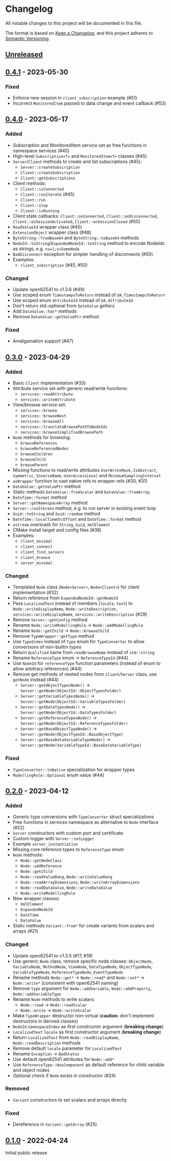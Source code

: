 # Changelog

All notable changes to this project will be documented in this file.

The format is based on [Keep a Changelog](https://keepachangelog.com/en/1.0.0/),
and this project adheres to [Semantic Versioning](https://semver.org/spec/v2.0.0.html).

## [Unreleased]

## [0.4.1] - 2023-05-30

### Fixed

- Enforce new session in `client_subscription` example (#51)
- Incorrect `MonitoredItem` passed to data change and event callback (#53)

## [0.4.0] - 2023-05-17

### Added

- Subscription and MonitoredItem service set as free functions in namespace services (#45)
- High-level `Subscription<T>` and `MonitoredItem<T>` classes (#45)
- `Server`/`Client` methods to create and list subscriptions (#45):
  - `Server::createSubscription`
  - `Client::createSubscription`
  - `Client::getSubscriptions`
- Client methods:
  - `Client::isConnected`
  - `Client::runIterate` (#45)
  - `Client::run`
  - `Client::stop`
  - `Client::isRunning`
- Client state callbacks: `Client::onConnected`, `Client::onDisconnected`, `Client::onSessionActivated`, `Client::onSessionClosed` (#50)
- `ReadValueId` wrapper class (#45)
- `ExtensionObject` wrapper class (#48)
- `ByteString::fromBase64` and `ByteString::toBase64` methods
- `NodeId::toString`/`ExpandedNodeId::toString` method to encode NodeIds as strings, e.g. `ns=1;s=SomeNode`
- `BadDisconnect` exception for simpler handling of disconnects (#50)
- Examples:
  - `client_subscription` (#45, #50)

### Changed

- Update open62541 to v1.3.6 (#49)
- Use scoped enum `TimestampsToReturn` instead of `UA_TimestampsToReturn`
- Use scoped enum `AttributeId` instead of `UA_AttributeId`
- Don't return std::optional from `DataValue` getters
- Add `DataValue::has*` methods
- Remove `DataValue::getValuePtr` method

### Fixed

- Amalgamation support (#47)

## [0.3.0] - 2023-04-29

### Added

- Basic `Client` implementation (#33)
- Attribute service set with generic read/write functions:
  - `services::readAttribute`
  - `services::writeAttribute`
- View/browse service set:
  - `services::browse`
  - `services::browseNext`
  - `services::browseAll`
  - `services::translateBrowsePathToNodeIds`
  - `services::browseSimplifiedBrowsePath`
- `Node` methods for browsing:
  - `browseReferences`
  - `browseReferencedNodes`
  - `browseChildren`
  - `browseChild`
  - `browseParent`
- Missing functions to read/write attributes `UserWriteMask`, `IsAbstract`, `Symmetric`, `InverseName`, `UserAccessLevel` and `MinimumSamplingInterval`
- `asWrapper` function to cast native refs to wrapper refs (#30, #31)
- `DataValue::getValuePtr` method
- Static methods `DataValue::fromScalar` and `DataValue::fromArray`
- `DateTime::format` method
- `Server::getNamespaceArray` method
- `Server::runIterate` method, e.g. to run server in existing event loop
- `Guid::toString` and `Guid::random` method
- `DateTime::localTimeUtcOffset` and `DateTime::format` method
- `ostream` overloads for `String`, `Guid`, `XmlElement`
- CMake install target and config files (#38)
- Examples:
  - `client_minimal`
  - `client_connect`
  - `client_find_servers`
  - `client_browse`
  - `server_minimal`

### Changed

- Templated `Node` class (`Node<Server>`, `Node<Client>`) for client implementation (#32)
- Return reference from `ExpandedNodeId::getNodeId`
- Pass `LocalizedText` instead of members (`locale`, `text`) to `Node::writeDisplayName`, `Node::writeDescription`, `services::writeDisplayName`, `services::writeDescription` (#29)
- Remove `Server::getConfig` method
- Rename `Node::writeModellingRule` -> `Node::addModellingRule`
- Rename `Node::getChild` -> `Node::browseChild`
- Remove `TypeWrapper::getType` method
- Use `TypeIndex` instead of `Type` enum for `TypeConverter` to allow conversions of non-builtin types
- Return `Qualified` name from `readBrowseName` instead of `std::string`
- Rename `ReferenceType` enum -> `ReferenceTypeId` (#44)
- Use `NodeId` for `referenceType` function parameters (instead of enum to allow arbitrary references) (#44)
- Remove get methods of nested nodes from `Client`/`Server` class, use `getNode` instead (#44)
  - `Server::getObjectTypesNode()` -> `Server::getNode(ObjectId::ObjectTypesFolder)`
  - `Server::getVariableTypesNode()` -> `Server::getNode(ObjectId::VariableTypesFolder)`
  - `Server::getDataTypesNode()` -> `Server::getNode(ObjectId::DataTypesFolder)`
  - `Server::getReferenceTypesNode()` -> `Server::getNode(ObjectId::ReferenceTypesFolder)`
  - `Server::getBaseObjectTypeNode()` -> `Server::getNode(ObjectTypeId::BaseObjectType)`
  - `Server::getBaseDataVariableTypeNode()` -> `Server::getNode(VariableTypeId::BaseDataVariableType)`

### Fixed

- `TypeConverter::toNative` specialization for wrapper types
- `ModellingRule::Optional` enum value (#44)

## [0.2.0] - 2023-04-12

### Added

- Generic type conversions with `TypeConverter` struct specializations
- Free functions in services namespace as alternative to `Node` interface (#22)
- `Server` constructors with custom port and certificate
- Custom logger with `Server::setLogger`
- Example `server_instantiation`
- Missing core reference types to `ReferenceType` enum
- `Node` methods:
  - `Node::getNodeClass`
  - `Node::addReference`
  - `Node::getChild`
  - `Node::readValueRang`, `Node::writeValueRang`
  - `Node::readArrayDimensions`, `Node::writeArrayDimensions`
  - `Node::readDataValue`, `Node::writeDataValue`
  - `Node::writeModellingRule`
- New wrapper classes:
  - `XmlElement`
  - `ExpandedNodeId`
  - `DateTime`
  - `DataValue`
- Static methods `Variant::from*` for create variants from scalars and arrays (#21)

### Changed

- Update open62541 to v1.3.5 (#17, #19)
- Use generic `Node` class, remove specific node classes:
  `ObjectNode`, `VariableNode`, `MethodNode`, `ViewNode`, `DataTypeNode`, `ObjectTypeNode`, `VariableTypeNode`, `ReferenceTypeNode`, `EventTypeNode`
- Rename methods `Node::get*` -> `Node::read*` and `Node::set*` -> `Node::write*` (consistent with open62541 naming)
- Remove `type` argument for `Node::addVariable`, `Node::addProperty`, `Node::addVariableType`
- Rename `Node` methods to write scalars:
  - `Node::read` -> `Node::readScalar`
  - `Node::write` -> `Node::writeScalar`
- Make `TypeWrapper` destructor non-virtual (**caution**: don't implement destructors in derived classes)
- `NodeId` `namespaceIndex` as first constructor argument (**breaking change**)
- `LocalizedText` `locale` as first constructor argument (**breaking change**)
- Return `LocalizedText` from `Node::readDisplayName`, `Node::readDescription` methods
- Remove default `locale` parameter for `LocalizedText`
- Rename `Exception` -> `BadStatus`
- Use default open62541 attributes for `Node::add*`
- Use `ReferenceType::HasComponent` as default reference for child variable and object nodes
- Optional check if `Node` exists in constructor (#24)

### Removed

- `Variant` constructors to set scalars and arrays directly

### Fixed

- Dereference in `Variant::getArray` (#25)

## [0.1.0] - 2022-04-24

Initial public release

[unreleased]: https://github.com/open62541pp/open62541pp/compare/v0.4.1...HEAD
[0.4.1]: https://github.com/open62541pp/open62541pp/releases/tag/v0.4.1
[0.4.0]: https://github.com/open62541pp/open62541pp/releases/tag/v0.4.0
[0.3.0]: https://github.com/open62541pp/open62541pp/releases/tag/v0.3.0
[0.2.0]: https://github.com/open62541pp/open62541pp/releases/tag/v0.2.0
[0.1.0]: https://github.com/open62541pp/open62541pp/releases/tag/v0.1.0
